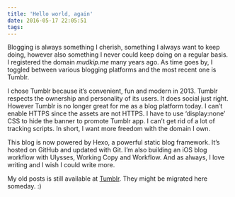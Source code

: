 ```yaml
---
title: 'Hello world, again'
date: 2016-05-17 22:05:51
tags:
---
```


Blogging is always something I cherish, something I always want to keep doing, however also something I never could keep doing on a regular basis. I registered the domain *mudkip.me* many years ago. As time goes by, I toggled between various blogging platforms and the most recent one is Tumblr.

I chose Tumblr because it’s convenient, fun and modern in 2013. Tumblr respects the ownership and personality of its users. It does social just right. However Tumblr is no longer great for me  as a blog platform today. I can’t enable HTTPS since the assets are not HTTPS. I have to use ‘display:none’ CSS to hide the banner to promote Tumblr app. I can’t get rid of a lot of tracking scripts. In short, I want more freedom with the domain I own.

This blog is now powered by Hexo, a powerful static blog framework. It’s hosted on GitHub and updated with Git. I’m also building an iOS blog workflow with Ulysses, Working Copy and Workflow. And as always, I love writing and I wish I could write more.

My old posts is still available at [Tumblr][1]. They might be migrated here someday. :)

[1]:	http://mudkipme.tumblr.com/